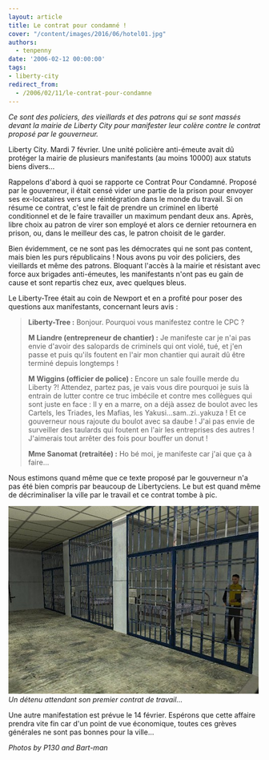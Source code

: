 ```yaml
---
layout: article
title: Le contrat pour condamné !
cover: "/content/images/2016/06/hotel01.jpg"
authors:
  - tenpenny
date: '2006-02-12 00:00:00'
tags:
- liberty-city
redirect_from:
  - /2006/02/11/le-contrat-pour-condamne
---
```


_Ce sont des policiers, des vieillards et des patrons qui se sont massés devant la mairie de Liberty City pour manifester leur colère contre le contrat proposé par le gouverneur._

Liberty City. Mardi 7 février. Une unité policière anti-émeute avait dû protéger la mairie de plusieurs manifestants (au moins 10000) aux statuts biens divers...

Rappelons d'abord à quoi se rapporte ce Contrat Pour Condamné. Proposé par le gouverneur, il était censé vider une partie de la prison pour envoyer ses ex-locataires vers une réintégration dans le monde du travail. Si on résume ce contrat, c'est le fait de prendre un criminel en liberté conditionnel et de le faire travailler un maximum pendant deux ans. Après, libre choix au patron de virer son employé et alors ce dernier retournera en prison, ou, dans le meilleur des cas, le patron choisit de le garder.

Bien évidemment, ce ne sont pas les démocrates qui ne sont pas content, mais bien les purs républicains ! Nous avons pu voir des policiers, des vieillards et même des patrons. Bloquant l'accès à la mairie et résistant avec force aux brigades anti-émeutes, les manifestants n'ont pas eu gain de cause et sont repartis chez eux, avec quelques bleus.

Le Liberty-Tree était au coin de Newport et en a profité pour poser des questions aux manifestants, concernant leurs avis :

> **Liberty-Tree :** Bonjour. Pourquoi vous manifestez contre le CPC ?
> 
> **M Liandre (entrepreneur de chantier) :** Je manifeste car je n'ai pas envie d'avoir des salopards de criminels qui ont violé, tué, et j'en passe et puis qu'ils foutent en l'air mon chantier qui aurait dû être terminé depuis longtemps !
> 
> **M Wiggins (officier de police) :** Encore un sale fouille merde du Liberty ?! Attendez, partez pas, je vais vous dire pourquoi je suis là entrain de lutter contre ce truc imbécile et contre mes collègues qui sont juste en face : Il y en a marre, on a déjà assez de boulot avec les Cartels, les Triades, les Mafias, les Yakusi...sam..zi..yakuza ! Et ce gouverneur nous rajoute du boulot avec sa daube ! J'ai pas envie de surveiller des taulards qui foutent en l'air les entreprises des autres ! J'aimerais tout arrêter des fois pour bouffer un donut !
> 
> **Mme Sanomat (retraitée) :** Ho bé moi, je manifeste car j'ai que ça à faire...

Nous estimons quand même que ce texte proposé par le gouverneur n'a pas été bien compris par beaucoup de Libertyciens. Le but est quand même de décriminaliser la ville par le travail et ce contrat tombe à pic.

![Un détenu attendant son premier contrat de travail...](/content/images/2005/01/cellules1.jpg)
_Un détenu attendant son premier contrat de travail..._

Une autre manifestation est prévue le 14 février. Espérons que cette affaire prendra vite fin car d'un point de vue économique, toutes ces grèves générales ne sont pas bonnes pour la ville...

_Photos by P130 and Bart-man_